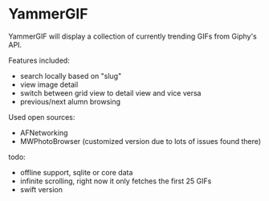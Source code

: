 # YammerGIF

YammerGIF will display a collection of currently trending GIFs from Giphy's API.  

Features included: 
- search locally based on "slug"
- view image detail
- switch between grid view to detail view and vice versa
- previous/next alumn browsing 

Used open sources:
- AFNetworking
- MWPhotoBrowser (customized version due to lots of issues found there)

todo: 
- offline support, sqlite or core data
- infinite scrolling, right now it only fetches the first 25 GIFs
- swift version

